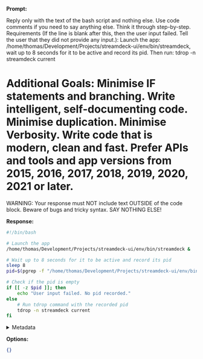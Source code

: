 **Prompt:**

Reply only with the text of the bash script and nothing else. Use code comments if you need to say anything else.
Think it through step-by-step.
Requirements (If the line is blank after this, then the user input failed. Tell the user that they did not provide any input.): Launch the app: /home/thomas/Development/Projects/streamdeck-ui/env/bin/streamdeck, wait up to 8 seconds for it to be active and record its pid. Then run: tdrop -n streamdeck current
# Additional Goals: Minimise IF statements and branching. Write intelligent, self-documenting code. Minimise duplication. Minimise Verbosity. Write code that is modern, clean and fast. Prefer APIs and tools and app versions from 2015, 2016, 2017, 2018, 2019, 2020, 2021 or later.
WARNING: Your response must NOT include text OUTSIDE of the code block. Beware of bugs and tricky syntax. SAY NOTHING ELSE!


**Response:**
```bash
#!/bin/bash

# Launch the app
/home/thomas/Development/Projects/streamdeck-ui/env/bin/streamdeck &

# Wait up to 8 seconds for it to be active and record its pid
sleep 8
pid=$(pgrep -f "/home/thomas/Development/Projects/streamdeck-ui/env/bin/streamdeck")

# Check if the pid is empty
if [[ -z $pid ]]; then
    echo "User input failed. No pid recorded."
else
    # Run tdrop command with the recorded pid
    tdrop -n streamdeck current
fi
```

<details><summary>Metadata</summary>

- Duration: 5128 ms
- Datetime: 2023-07-24T09:19:01.301143
- Model: gpt-3.5-turbo-0613

</details>

**Options:**
```json
{}
```

